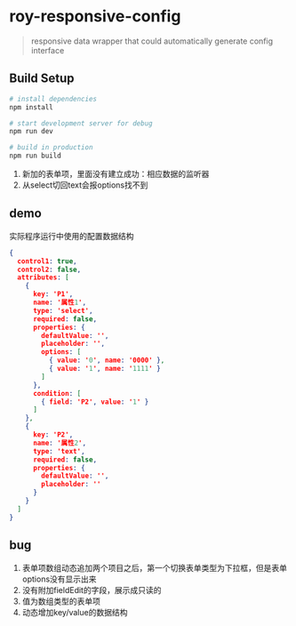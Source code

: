 # roy-responsive-config

> responsive data wrapper that could automatically generate config interface

## Build Setup

``` bash
# install dependencies
npm install

# start development server for debug
npm run dev

# build in production
npm run build
```

1. 新加的表单项，里面没有建立成功：相应数据的监听器
2. 从select切回text会报options找不到

## demo

实际程序运行中使用的配置数据结构

```json
{
  control1: true,
  control2: false,
  attributes: [
    {
      key: 'P1',
      name: '属性1',
      type: 'select',
      required: false,
      properties: {
        defaultValue: '',
        placeholder: '',
        options: [
          { value: '0', name: '0000' },
          { value: '1', name: '1111' }
        ]
      },
      condition: [
        { field: 'P2', value: '1' }
      ]
    },
    {
      key: 'P2',
      name: '属性2',
      type: 'text',
      required: false,
      properties: {
        defaultValue: '',
        placeholder: ''
      }
    }
  ]
}
```

## bug

1. 表单项数组动态追加两个项目之后，第一个切换表单类型为下拉框，但是表单options没有显示出来
2. 没有附加fieldEdit的字段，展示成只读的
3. 值为数组类型的表单项
4. 动态增加key/value的数据结构
